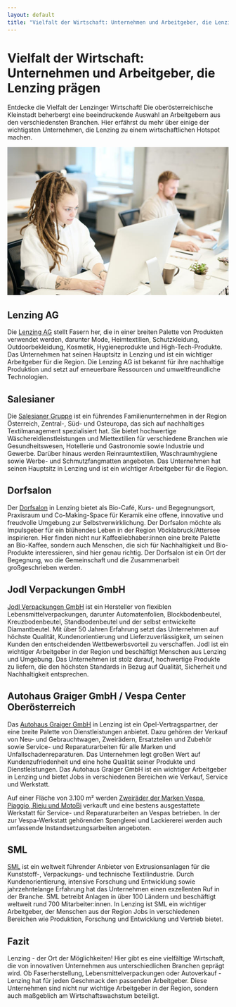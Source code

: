 ```yaml
---
layout: default
title: "Vielfalt der Wirtschaft: Unternehmen und Arbeitgeber, die Lenzing prägen"
---
```


# Vielfalt der Wirtschaft: Unternehmen und Arbeitgeber, die Lenzing prägen

Entdecke die Vielfalt der Lenzinger Wirtschaft! Die oberösterreichische Kleinstadt beherbergt eine beeindruckende Auswahl an Arbeitgebern aus den verschiedensten Branchen. Hier erfährst du mehr über einige der wichtigsten Unternehmen, die Lenzing zu einem wirtschaftlichen Hotspot machen.

![Hübsche Frau am Arbeitsplatz im Büro](/assets/images/frau-arbeitsplatz-buero.jpg "Hübsche Frau am Arbeitsplatz im Büro")

## Lenzing AG

Die [Lenzing AG](https://www.lenzing.com/de/) stellt Fasern her, die in einer breiten Palette von
Produkten verwendet werden, darunter Mode, Heimtextilien,
Schutzkleidung, Outdoorbekleidung, Kosmetik, Hygieneprodukte und
High-Tech-Produkte. Das Unternehmen hat seinen Hauptsitz in Lenzing und
ist ein wichtiger Arbeitgeber für die Region. Die Lenzing AG ist bekannt
für ihre nachhaltige Produktion und setzt auf erneuerbare Ressourcen und
umweltfreundliche Technologien.

## Salesianer

Die [Salesianer Gruppe](https://karriere.salesianer.at/Jobs) ist ein führendes Familienunternehmen in der
Region Österreich, Zentral-, Süd- und Osteuropa, das sich auf
nachhaltiges Textilmanagement spezialisiert hat. Sie bietet hochwertige
Wäschereidienstleistungen und Miettextilien für verschiedene Branchen
wie Gesundheitswesen, Hotellerie und Gastronomie sowie Industrie und
Gewerbe. Darüber hinaus werden Reinraumtextilien, Waschraumhygiene sowie
Werbe- und Schmutzfangmatten angeboten. Das Unternehmen hat seinen
Hauptsitz in Lenzing und ist ein wichtiger Arbeitgeber für die Region.

## Dorfsalon

Der [Dorfsalon](https://www.dorfsalon.at/) in Lenzing bietet als Bio-Café, Kurs- und Begegnungsort,
Praxisraum und Co-Making-Space für Keramik eine offene, innovative und
freudvolle Umgebung zur Selbstverwirklichung. Der Dorfsalon möchte als
Impulsgeber für ein blühendes Leben in der Region Vöcklabruck/Attersee
inspirieren. Hier finden nicht nur Kaffeeliebhaber:innen eine breite
Palette an Bio-Kaffee, sondern auch Menschen, die sich für
Nachhaltigkeit und Bio-Produkte interessieren, sind hier genau richtig.
Der Dorfsalon ist ein Ort der Begegnung, wo die Gemeinschaft und die
Zusammenarbeit großgeschrieben werden.

## Jodl Verpackungen GmbH

[Jodl Verpackungen GmbH](https://www.jodl.at/de/karriere) ist ein Hersteller von flexiblen Lebensmittelverpackungen, darunter
Automatenfolien, Blockbodenbeutel, Kreuzbodenbeutel, Standbodenbeutel
und der selbst entwickelte Diamantbeutel. Mit über 50 Jahren Erfahrung
setzt das Unternehmen auf höchste Qualität, Kundenorientierung und
Lieferzuverlässigkeit, um seinen Kunden den entscheidenden
Wettbewerbsvorteil zu verschaffen. Jodl ist ein wichtiger Arbeitgeber in
der Region und beschäftigt Menschen aus Lenzing und Umgebung. Das
Unternehmen ist stolz darauf, hochwertige Produkte zu liefern, die den
höchsten Standards in Bezug auf Qualität, Sicherheit und Nachhaltigkeit
entsprechen.

## Autohaus Graiger GmbH / Vespa Center Oberösterreich

Das [Autohaus Graiger GmbH](https://www.opel-graiger.at/) in Lenzing ist ein Opel-Vertragspartner, der
eine breite Palette von Dienstleistungen anbietet. Dazu gehören der
Verkauf von Neu- und Gebrauchtwagen, Zweirädern, Ersatzteilen und
Zubehör sowie Service- und Reparaturarbeiten für alle Marken und
Unfallschadenreparaturen. Das Unternehmen legt großen Wert auf
Kundenzufriedenheit und eine hohe Qualität seiner Produkte und
Dienstleistungen. Das Autohaus Graiger GmbH ist ein wichtiger
Arbeitgeber in Lenzing und bietet Jobs in verschiedenen Bereichen wie
Verkauf, Service und Werkstatt. 

Auf einer Fläche von 3.100 m² werden [Zweiräder der Marken Vespa, Piaggio, Rieju und MotoBi](https://www.vespa-graiger.at/ "Moped und Vespa kaufen in Oberösterreich") verkauft und eine bestens ausgestattete Werkstatt für Service- und Reparaturarbeiten an Vespas betrieben. In der zur Vespa-Werkstatt gehörenden Spenglerei und Lackiererei werden auch umfassende Instandsetzungsarbeiten angeboten.

## SML

[SML](https://www.sml.at/de) ist ein weltweit führender Anbieter von Extrusionsanlagen für die
Kunststoff-, Verpackungs- und technische Textilindustrie. Durch
Kundenorientierung, intensive Forschung und Entwicklung sowie
jahrzehntelange Erfahrung hat das Unternehmen einen exzellenten Ruf in
der Branche. SML betreibt Anlagen in über 100 Ländern und beschäftigt
weltweit rund 700 Mitarbeiter:innen. In Lenzing ist SML ein wichtiger
Arbeitgeber, der Menschen aus der Region Jobs in verschiedenen Bereichen
wie Produktion, Forschung und Entwicklung und Vertrieb bietet.

## Fazit

Lenzing - der Ort der Möglichkeiten! Hier gibt es eine vielfältige Wirtschaft, die von innovativen Unternehmen aus unterschiedlichen Branchen geprägt wird. Ob Faserherstellung, Lebensmittelverpackungen oder Autoverkauf - Lenzing hat für jeden Geschmack den passenden Arbeitgeber. Diese Unternehmen sind nicht nur wichtige Arbeitgeber in der Region, sondern auch maßgeblich am Wirtschaftswachstum beteiligt.
